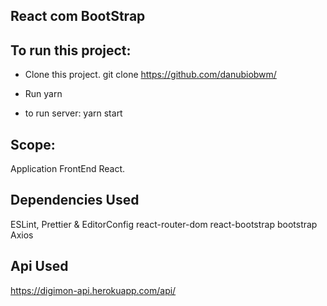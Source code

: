 
## React com BootStrap

## To run this project:

- Clone this project.
	git clone https://github.com/danubiobwm/

- Run yarn

- to run server: yarn start

## Scope:

Application FrontEnd React.

## Dependencies Used

ESLint, Prettier & EditorConfig
react-router-dom
react-bootstrap
bootstrap
Axios

## Api Used
https://digimon-api.herokuapp.com/api/